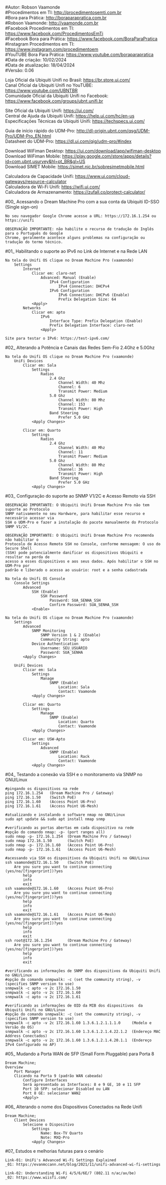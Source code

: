 #Autor: Robson Vaamonde<br>
#Procedimentos em TI: http://procedimentosemti.com.br<br>
#Bora para Prática: http://boraparapratica.com.br<br>
#Robson Vaamonde: http://vaamonde.com.br<br>
#Facebook Procedimentos em TI: https://www.facebook.com/ProcedimentosEmTi<br>
#Facebook Bora para Prática: https://www.facebook.com/BoraParaPratica<br>
#Instagram Procedimentos em TI: https://www.instagram.com/procedimentoem<br>
#YouTUBE Bora Para Prática: https://www.youtube.com/boraparapratica<br>
#Data de criação: 10/02/2024<br>
#Data de atualização: 18/04/2024<br>
#Versão: 0.06

Loja Oficial da Ubiquiti Unifi no Brasil: https://br.store.ui.com/<br>
Canal Oficial da Ubiquiti Unifi no YouTUBE: https://www.youtube.com/UBNTBR<br>
Comunidade Oficial da Ubiquiti Unifi no Facebook: https://www.facebook.com/groups/ubnt.unifi.br

Site Oficial da Ubiquiti Unifi: https://ui.com/<br>
Central de Ajuda da Ubiquiti Unifi: https://help.ui.com/hc/en-us<br>
Especificações Técnicas da Ubiquiti Unifi: https://techspecs.ui.com/

Guia de início rápido do UDM-Pro: http://dl-origin.ubnt.com/qsg/UDM-Pro/UDM-Pro_EN.html<br>
Datasheet do UDM-Pro: https://dl.ui.com/qig/udm-pro/#index

Download WiFiman Desktop: https://ui.com/download/app/wifiman-desktop<br>
Download WiFiman Mobile: https://play.google.com/store/apps/details?id=com.ubnt.usurvey&hl=pt_BR&gl=US<br>
Download SIMET Mobile: https://simet.nic.br/sobresimetmobile.html

Calculadora de Capacidade Unifi: https://www.ui.com/cloud-gateways/resource-calculator<br>
Calculadora de Wi-Fi Unifi: https://wifi.ui.com/<br>
Calculadora de Armazenamento: https://zufall.co/protect-calculator/

#00_ Acessando o Dream Machine Pro com a sua conta da Ubiquiti ID-SSO (Single sign-on)<br>

	No seu navegador Google Chrome acesse a URL: https://172.16.1.254 ou https://unifi
	
	OBSERVAÇÃO IMPORTANTE: não habilite o recurso de tradução do Inglês para o Português do Google
	Chrome, geralmente acontece alguns problemas na configuração ou tradução do termo técnico.

#01_ Habilitando o suporte ao IPv6 no Link de Internet e na Rede LAN<br>

	Na tela do Unifi OS clique no Dream Machine Pro (vaamonde)
		Settings
			Internet
				Clicar em: claro-net
					Advanced: Manual (Enable)
						IPv4 Configuration
							IPv4 Connection: DHCPv4
						IPv6 Configuration
							IPv6 Connection: DHCPv6 (Enable)
							Prefix Delegation Size: 64 
				<Apply>
			Networks
				Clicar em: apto
					IPv6
						Interface Type: Prefix Delegation (Enable)
						Prefix Delegation Interface: claro-net
					<Apply>

	Site para testar o IPv6: https://test-ipv6.com/

#02_ Alterando a Potência e Canais das Redes Sem-Fio 2.4Ghz e 5.0Ghz<br>

	Na tela do Unifi OS clique no Dream Machine Pro (vaamonde)
		UniFi Devices
			Clicar em: Sala
				Settings
					Radios
						2.4 Ghz
							Channel Width: 40 Mhz
							Channel: 6
							Transmit Power: Medium
						5.0 Ghz
							Channel Width: 80 Mhz
							Channel: 153
							Transmit Power: High
						Band Steering
							Prefer 5.0 GHz
				<Apply Changes>

			Clicar em: Quarto
				Settings
					Radios
						2.4 Ghz
							Channel Width: 40 Mhz
							Channel: 11
							Transmit Power: Medium
						5.0 Ghz
							Channel Width: 80 Mhz
							Channel: 36
							Transmit Power: High
						Band Steering
							Prefer 5.0 GHz
				<Apply Changes>

#03_ Configuração do suporte ao SNMP V1/2C e Acesso Remoto via SSH<br>

	OBSERVAÇÃO IMPORTANTE: O Ubiquiti Unifi Dream Machine Pro não tem suporte ao Protocolo
	SNMP nativamente no seu Hardware, para habilitar esse recurso e necessário acessar via
	SSH o UDM-Pro e fazer a instalação do pacote manualmente do Protocolo SNMP V1/2C.

	OBSERVAÇÃO IMPORTANTE: O Ubiquiti Unifi Dream Machine Pro recomenda não habilitar o
	Protocolo de Acesso Remoto SSH no Console, conforme mensagem: O uso do Secure Shell 
	(SSH) pode potencialmente danificar os dispositivos Ubiquiti e resultar na perda de 
	acesso a esses dispositivos e aos seus dados. Após habilitar o SSH no UDM-Pro por
	padrão e liberado o acesso ao usuário: root e a senha cadastrada
	
	Na tela do Unifi OS Console
		Console Settings
			Advanced
				SSH (Enable)
					SSH Password
						Password: SUA_SENHA_SSH
						Confirm Password: SUA_SENHA_SSH
				<Enable>
 
	Na tela do Unifi OS clique no Dream Machine Pro (vaamonde)
		Settings
			Advanced
				SNMP Monitoring
					SNMP Version 1 & 2 (Enable)
					Community String: apto
				Device Authentication
					Username: SEU_USUÁRIO
					Password: SUA_SENHA
			<Apply Changes>
	
		UniFi Devices
			Clicar em: Sala
				Settings
					Manage
						SNMP (Enable)
							Location: Sala
							Contact: Vaamonde
				<Apply Changes>

			Clicar em: Quarto
				Settings
					Manage
						SNMP (Enable)
							Location: Quarto
							Contact: Vaamonde
				<Apply Changes>

			Clicar em: USW-Apto
				Settings
					Advanced
						SNMP (Enable)
							Location: Rack
							Contact: Vaamonde
				<Apply Changes>

#04_ Testando a conexão via SSH e o monitoramento via SNMP no GNU/Linux<br>

	#pingando os dispositivos na rede
	ping 172.16.1.254	(Dream Machine Pro / Gateway)
	ping 172.16.1.50	(Switch PoE)
	ping 172.16.1.60	(Access Point U6-Pro)
	ping 172.16.1.61	(Access Point U6-Mesh)

	#atualizando e instalando o software nmap no GNU/Linux
	sudo apt update && sudo apt install nmap snmp

	#verificando as portas abertas em cada dispositivo na rede
	#opção do comando nmap: -p- (port ranges all)
	sudo nmap -p- 172.16.1.254  (Dream Machine Pro / Gateway)
	sudo nmap 172.16.1.50       (Switch PoE)
	sudo nmap -p- 172.16.1.60   (Access Point U6-Pro)
	sudo nmap -p- 172.16.1.61   (Access Point U6-Mesh)

	#acessando via SSH os dispositivos da Ubiquiti Unifi no GNU/Linux
	ssh vaamonde@172.16.1.50	(Switch PoE)
		Are you sure you want to continue connecting (yes/no/[fingerprint])?yes
			help
			info
			exit
	ssh vaamonde@172.16.1.60	(Access Point U6-Pro)
		Are you sure you want to continue connecting (yes/no/[fingerprint])?yes
			help
			info
			exit
	ssh vaamonde@172.16.1.61	(Access Point U6-Mesh)
		Are you sure you want to continue connecting (yes/no/[fingerprint])?yes
			help
			info
			exit
	ssh root@172.16.1.254		(Dream Machine Pro / Gateway)
		Are you sure you want to continue connecting (yes/no/[fingerprint])?yes
			help
			info
			exit
	
	#verificando as informações de SNMP dos dispositivos da Ubiquiti Unifi no GNU/Linux
	#opção do comando snmpwalk: -c (set the community string), -v (specifies SNMP version to use)
	snmpwalk -c apto -v 2c 172.16.1.50
	snmpwalk -c apto -v 2c 172.16.1.60
	snmpwalk -c apto -v 2c 172.16.1.61

	#verificando as informações de OID da MIB dos dispositivos  da Ubiquiti Unifi no GNU/Linux
	#opção do comando snmpwalk: -c (set the community string), -v (specifies SNMP version to use)
	snmpwalk -c apto -v 2c 172.16.1.60 1.3.6.1.2.1.1.1.0     (Modelo e Versão do OS)
	snmpwalk -c apto -v 2c 172.16.1.60 1.3.6.1.2.1.4.22.1.2  (Endereço MAC Address Conectados)
	snmpwalk -c apto -v 2c 172.16.1.60 1.3.6.1.2.1.4.20.1.1  (Endereço IPv4 Configurado no AP)

#05_ Mudando a Porta WAN de SFP (Small Form Pluggable) para Porta 8<br>

	Dream Machine;
	Overview
		Port Manager
		Clicando na Porta 9 (padrão WAN cabeada)
			Configure Interfaces
			Será apresentado as Interfaces: 8 e 9 GE, 10 e 11 SFP
			Port 10 SFP: selecionar Disabled ou LAN
			Port 8 GE: selecionar WAN2
			<Apply>

#06_ Alterando o nome dos Dispositivos Conectados na Rede Unifi<br>

	Dream Machine;
		Client Devices
			Selecione o Dispositivo
				Settings
					Name: Box-TV Quarto
					Note: MXQ-Pro
				<Apply Changes>

#07_ Estudos e melhorias futuras para o cenário<br>

	Link-01: UniFi's Advanced Wi-Fi Settings Explained
	_01: https://evanmccann.net/blog/2021/11/unifi-advanced-wi-fi-settings

	Link-02: Understanding Wi-Fi 4/5/6/6E/7 (802.11 n/ac/ax/be)
	_02: https://www.wiisfi.com/
	